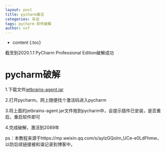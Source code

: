 ```yaml
---
layout: post
title: pycharm激活
categories: 杂谈
tags: pycharm 软件破解
author: nsf
---
```


* content
{:toc}

截至到2020.1.1 PyCharm Professional Edition破解成功




# pycharm破解

1.下载文件[jetbrains-agent.jar](https://cdn.jsdelivr.net/gh/nsf-github/tdxlj.github.io@master/_posts/soft/jetbrains-agent.jar )

2.打开pycharm，网上随便找个激活码进入pycharm

3.将上面的jetbrains-agent.jar文件拖到pycharm中，会提示插件已安装，是否重启，重启软件即可

4.完成破解，激活到2089年

ps：本教程来源于https://mp.weixin.qq.com/s/ayIzGQoIm_UCe-e0LdFhmw，以防后续链接被和谐记录到博客中。


